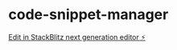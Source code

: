 # code-snippet-manager

[Edit in StackBlitz next generation editor ⚡️](https://stackblitz.com/~/github.com/shreyansh5943/code-snippet-manager)